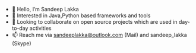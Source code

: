 - 👋 Hello, I’m Sandeep Lakka
- 👀 Interested in Java,Python based frameworks and tools
- 💞️ Looking to collaborate on open source projects which are used in day-to-day activities
- 📫 Reach me via sandeeplakka@outlook.com (Mail) and sandeep_lakka (Skype)

<!---
SandeepLakka/SandeepLakka is a ✨ special ✨ repository because its `README.md` (this file) appears on your GitHub profile.
You can click the Preview link to take a look at your changes.
--->

